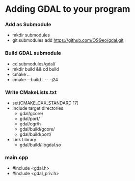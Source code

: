 # Adding GDAL to your program

### Add as Submodule

- mkdir submodules
- git submodules add https://github.com/OSGeo/gdal.git

### Build GDAL submodule

- cd submodules/gdal/
- mkdir build && cd build
- cmake ..
- cmake --build . -- -j24

### Write CMakeLists.txt

- set(CMAKE_CXX_STANDARD 17)
- Include target directories
  - gdal/gcore/
  - gdal/port/
  - gdal/ogr/h
  - gdal/build/gcore/
  - gdal/build/port/
- Link Library
  - gdal/build/libgdal.so

### main.cpp

- #include <gdal.h>
- #include <gdal_priv.h>
